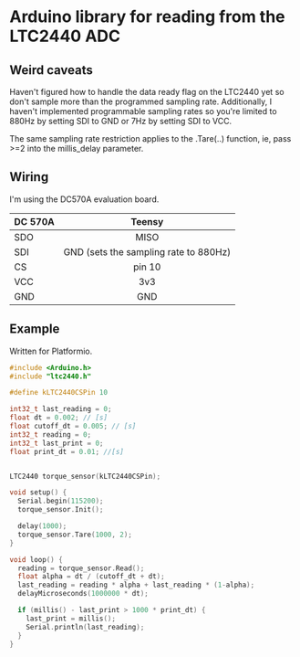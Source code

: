 # Arduino library for reading from the LTC2440 ADC

## Weird caveats
Haven't figured how to handle the data ready flag on the LTC2440 yet so don't sample more than the programmed sampling rate. Additionally, I haven't implemented programmable sampling rates so you're limited to 880Hz by setting SDI to GND or 7Hz by setting SDI to VCC.

The same sampling rate restriction applies to the .Tare(..) function, ie, pass >=2 into the millis_delay parameter.

## Wiring
I'm using the DC570A evaluation board.

| DC 570A   | Teensy  | 
| :------------- | :----------: | 
| SDO | MISO   | 
| SDI   | GND (sets the sampling rate to 880Hz)| 
| CS | pin 10 | 
| VCC | 3v3|
| GND | GND|

## Example 
Written for Platformio.
```cpp
#include <Arduino.h>
#include "ltc2440.h"

#define kLTC2440CSPin 10

int32_t last_reading = 0;
float dt = 0.002; // [s]
float cutoff_dt = 0.005; // [s]
int32_t reading = 0;
int32_t last_print = 0;
float print_dt = 0.01; //[s]


LTC2440 torque_sensor(kLTC2440CSPin);

void setup() {
  Serial.begin(115200);
  torque_sensor.Init();

  delay(1000);
  torque_sensor.Tare(1000, 2);
}

void loop() {
  reading = torque_sensor.Read();
  float alpha = dt / (cutoff_dt + dt);
  last_reading = reading * alpha + last_reading * (1-alpha);
  delayMicroseconds(1000000 * dt);

  if (millis() - last_print > 1000 * print_dt) {
    last_print = millis();
    Serial.println(last_reading);
  }
}
```
